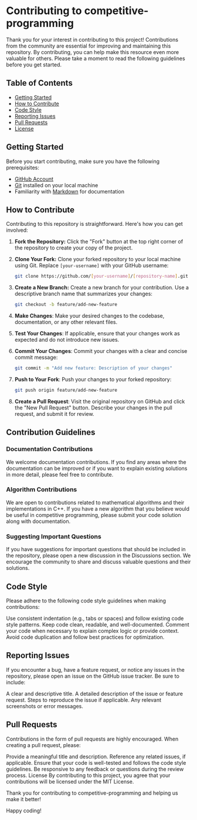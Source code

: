 # Contributing to competitive-programming

Thank you for your interest in contributing to this project! Contributions from the community are essential for improving and maintaining this repository. By contributing, you can help make this resource even more valuable for others. Please take a moment to read the following guidelines before you get started.

## Table of Contents

- [Getting Started](#getting-started)
- [How to Contribute](#how-to-contribute)
- [Code Style](#code-style)
- [Reporting Issues](#reporting-issues)
- [Pull Requests](#pull-requests)
- [License](#license)

## Getting Started

Before you start contributing, make sure you have the following prerequisites:

- [GitHub Account](https://github.com/)
- [Git](https://git-scm.com/) installed on your local machine
- Familiarity with [Markdown](https://www.markdownguide.org/) for documentation

## How to Contribute

Contributing to this repository is straightforward. Here's how you can get involved:

1. **Fork the Repository:** Click the "Fork" button at the top right corner of the repository to create your copy of the project.

2. **Clone Your Fork:** Clone your forked repository to your local machine using Git. Replace `[your-username]` with your GitHub username:

   ```bash
   git clone https://github.com/[your-username]/[repository-name].git
   
3. **Create a New Branch:** Create a new branch for your contribution. Use a descriptive branch name that summarizes your changes:

   ```bash
   git checkout -b feature/add-new-feature
   
4. **Make Changes**: Make your desired changes to the codebase, documentation, or any other relevant files.

5. **Test Your Changes**: If applicable, ensure that your changes work as expected and do not introduce new issues.

6. **Commit Your Changes**: Commit your changes with a clear and concise commit message:

    ```bash
    git commit -m "Add new feature: Description of your changes"
    
7. **Push to Your Fork**: Push your changes to your forked repository:

     ```bash
     git push origin feature/add-new-feature
     
8. **Create a Pull Request**: Visit the original repository on GitHub and click the "New Pull Request" button. Describe your changes in the pull request, and submit it for review.
   
## Contribution Guidelines

### Documentation Contributions

We welcome documentation contributions. If you find any areas where the documentation can be improved or if you want to explain existing solutions in more detail, please feel free to contribute.

### Algorithm Contributions

We are open to contributions related to mathematical algorithms and their implementations in C++. If you have a new algorithm that you believe would be useful in competitive programming, please submit your code solution along with documentation.

### Suggesting Important Questions

If you have suggestions for important questions that should be included in the repository, please open a new discussion in the Discussions section. We encourage the community to share and discuss valuable questions and their solutions.

## Code Style

Please adhere to the following code style guidelines when making contributions:

Use consistent indentation (e.g., tabs or spaces) and follow existing code style patterns.
Keep code clean, readable, and well-documented.
Comment your code when necessary to explain complex logic or provide context.
Avoid code duplication and follow best practices for optimization.


## Reporting Issues
If you encounter a bug, have a feature request, or notice any issues in the repository, please open an issue on the GitHub issue tracker. Be sure to include:

A clear and descriptive title.
A detailed description of the issue or feature request.
Steps to reproduce the issue if applicable.
Any relevant screenshots or error messages.


## Pull Requests
Contributions in the form of pull requests are highly encouraged. When creating a pull request, please:

Provide a meaningful title and description.
Reference any related issues, if applicable.
Ensure that your code is well-tested and follows the code style guidelines.
Be responsive to any feedback or questions during the review process.
License
By contributing to this project, you agree that your contributions will be licensed under the MIT License.

Thank you for contributing to competitive-programming and helping us make it better!

Happy coding!

